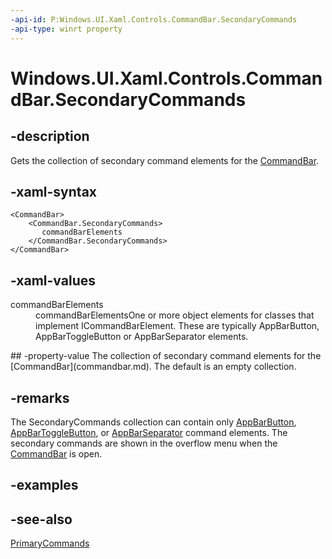 ```yaml
---
-api-id: P:Windows.UI.Xaml.Controls.CommandBar.SecondaryCommands
-api-type: winrt property
---
```


<!-- Property syntax
public Windows.Foundation.Collections.IObservableVector<Windows.UI.Xaml.Controls.ICommandBarElement> SecondaryCommands { get; }
-->

# Windows.UI.Xaml.Controls.CommandBar.SecondaryCommands

## -description
Gets the collection of secondary command elements for the [CommandBar](commandbar.md).



## -xaml-syntax
```xaml
<CommandBar>
    <CommandBar.SecondaryCommands>
       commandBarElements
    </CommandBar.SecondaryCommands>
</CommandBar>
```


## -xaml-values
<dl><dt>commandBarElements</dt><dd>commandBarElementsOne or more object elements for classes that implement ICommandBarElement. These are typically AppBarButton, AppBarToggleButton or AppBarSeparator elements.</dd>
</dl>
## -property-value
The collection of secondary command elements for the [CommandBar](commandbar.md). The default is an empty collection.

## -remarks
The SecondaryCommands collection can contain only [AppBarButton](appbarbutton.md), [AppBarToggleButton](appbartogglebutton.md), or [AppBarSeparator](appbarseparator.md) command elements. The secondary commands are shown in the overflow menu when the [CommandBar](commandbar.md) is open.

## -examples

## -see-also
[PrimaryCommands](commandbar_primarycommands.md)
